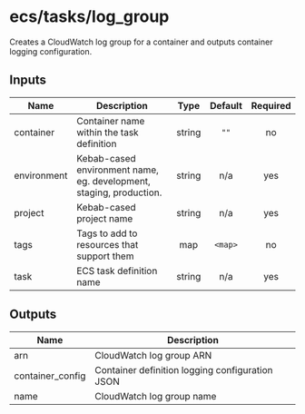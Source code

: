 # ecs/tasks/log_group

Creates a CloudWatch log group for a container and outputs container logging configuration.

## Inputs

| Name        | Description                                                         |  Type  | Default | Required |
| ----------- | ------------------------------------------------------------------- | :----: | :-----: | :------: |
| container   | Container name within the task definition                           | string |  `""`   |    no    |
| environment | Kebab-cased environment name, eg. development, staging, production. | string |   n/a   |   yes    |
| project     | Kebab-cased project name                                            | string |   n/a   |   yes    |
| tags        | Tags to add to resources that support them                          |  map   | `<map>` |    no    |
| task        | ECS task definition name                                            | string |   n/a   |   yes    |

## Outputs

| Name              | Description                                     |
| ----------------- | ----------------------------------------------- |
| arn               | CloudWatch log group ARN                        |
| container\_config | Container definition logging configuration JSON |
| name              | CloudWatch log group name                       |

